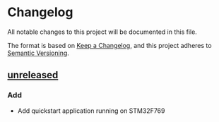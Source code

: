 # Changelog

All notable changes to this project will be documented in this file.

The format is based on [Keep a Changelog](https://keepachangelog.com/en/1.0.0/),
and this project adheres to [Semantic Versioning](https://semver.org/spec/v2.0.0.html).

## [unreleased]

### Add

- Add quickstart application running on STM32F769


[unreleased]: https://github.com/embedded-office/canopen-stack/compare/v1.0.0...HEAD
[1.0.0]: https://github.com/embedded-office/canopen-stack/releases/tag/v1.0.0
